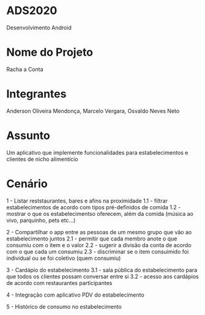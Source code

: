 # ADS2020
Desenvolvimento Android

# Nome do Projeto

Racha a Conta

# Integrantes

Anderson Oliveira Mendonça, Marcelo Vergara, Osvaldo Neves Neto

# Assunto

Um aplicativo que implemente funcionalidades para estabelecimentos e clientes de nicho alimentício


# Cenário

1 - Listar reststaurantes, bares e afins na proximidade 
1.1 - filtrar estabelecimentos de acordo com tipos pré-definidos de comida
1.2 - mostrar o que os estabelecimentso oferecem, além da comida (música ao vivo, parquinho, pets etc...)

2 - Compartilhar o app entre as pessoas de um mesmo grupo que vão ao estabelecimento juntos
2.1 - permitir que cada membro anote o que consumiu com o item e o valor
2.2 - sugerir a divisão da conta de acordo com o que cada um consumiu
2.3 - discriminar se o item consuimido foi individual ou se foi coletivo (quem consumiu)

3 - Cardápio do estabelecimento
3.1 - sala pública do estabelecimento para que todos os clientes possam conversar entre si
3.2 - acesso aos cardápios de acordo com restaurantes participantes

4 - Integração com aplicativo PDV do estabelecimento

5 - Histórico de consumo no estabelecimento
